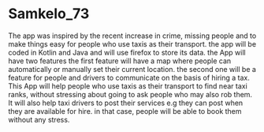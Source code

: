 # Samkelo_73
The app was inspired by the recent increase in crime, missing people and to make things easy for people who use taxis as their transport. the app will be coded in Kotlin and Java and will use firefox to store its data. the App will have two features the first feature will have a map where people can automatically or manually set their current location. the second one will be a feature for people and drivers to communicate on the basis of hiring a tax. This App will help people who use taxis as their transport to find near taxi ranks, without stressing about going to ask people who may also rob them. It will also help taxi drivers to post their services e.g they can post when they are available for hire. in that case, people will be able to book them without any stress.
